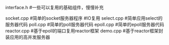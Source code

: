 interface.h		#一些可以复用的基础组件，慢慢补充



socket.cpp		#简单的socket服务器程序
#IO复用
select.cpp		#简单应用select的服务器代码
poll.cpp		#简单的poll服务器代码
epoll.cpp		#简单的epoll服务器代码
reactor.cpp		#基于epoll的端口复用reactor框架
demo.cpp		#基于reactor框架封装应用的高并发服务器
